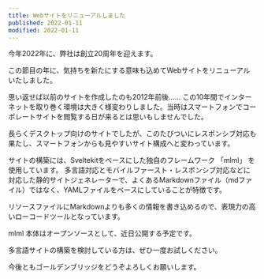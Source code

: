 ```yaml
---
title: Webサイトをリニューアルしました
published: 2022-01-11
modified: 2022-01-11
---
```


今年2022年に、弊社は創立20周年を迎えます。

この節目の年に、気持ちを新たにする意味も込めてWebサイトをリニューアルいたしました。

思い返せば以前のサイトを作成したのも2012年前後……
この10年間でインターネットを取り巻く環境は大きく様変わりしました。当時はスマートフォンでコーポレートサイトを閲覧する日が来るとは思いもしませんでした。

長らくデスクトップ向けのサイトでしたが、このたびついにレスポンシブ対応も果たし、スマートフォンからも見やすいサイト構成へと変わっています。

サイトの構築には、Sveltekitをベースにした独自のフレームワーク 「mlml」 を使用しています。
多言語対応とモバイルファースト・レスポンシブ対応などに対応した静的サイトジェネレーターで、よくあるMarkdownファイル（mdファイル）ではなく、YAMLファイルをベースにしていることが特徴です。

リソースファイルにMarkdownよりも多くの情報を書き込めるので、表現力の高いローコードツールとなっています。

mlml 本体はオープンソースとして、近日公開する予定です。

多言語サイトの構築を検討している方は、ぜひ一度お試しください。

今後ともゴールデンブリッジをどうぞよろしくお願いします。
